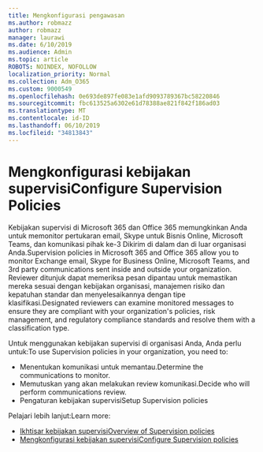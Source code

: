 ```yaml
---
title: Mengkonfigurasi pengawasan
ms.author: robmazz
author: robmazz
manager: laurawi
ms.date: 6/10/2019
ms.audience: Admin
ms.topic: article
ROBOTS: NOINDEX, NOFOLLOW
localization_priority: Normal
ms.collection: Adm_O365
ms.custom: 9000549
ms.openlocfilehash: 0e693de897fe083e1afd9093789367bc58220846
ms.sourcegitcommit: fbc613525a6302e61d78388ae821f842f186ad03
ms.translationtype: MT
ms.contentlocale: id-ID
ms.lasthandoff: 06/10/2019
ms.locfileid: "34813843"
---
```

# <a name="configure-supervision-policies"></a><span data-ttu-id="99275-102">Mengkonfigurasi kebijakan supervisi</span><span class="sxs-lookup"><span data-stu-id="99275-102">Configure Supervision Policies</span></span>

<span data-ttu-id="99275-103">Kebijakan supervisi di Microsoft 365 dan Office 365 memungkinkan Anda untuk memonitor pertukaran email, Skype untuk Bisnis Online, Microsoft Teams, dan komunikasi pihak ke-3 Dikirim di dalam dan di luar organisasi Anda.</span><span class="sxs-lookup"><span data-stu-id="99275-103">Supervision policies in Microsoft 365 and Office 365 allow you to monitor Exchange email, Skype for Business Online, Microsoft Teams, and 3rd party communications sent inside and outside your organization.</span></span> <span data-ttu-id="99275-104">Reviewer ditunjuk dapat memeriksa pesan dipantau untuk memastikan mereka sesuai dengan kebijakan organisasi, manajemen risiko dan kepatuhan standar dan menyelesaikannya dengan tipe klasifikasi.</span><span class="sxs-lookup"><span data-stu-id="99275-104">Designated reviewers can examine monitored messages to ensure they are compliant with your organization's policies, risk management, and regulatory compliance standards and resolve them with a classification type.</span></span>

<span data-ttu-id="99275-105">Untuk menggunakan kebijakan supervisi di organisasi Anda, Anda perlu untuk:</span><span class="sxs-lookup"><span data-stu-id="99275-105">To use Supervision policies in your organization, you need to:</span></span>

- <span data-ttu-id="99275-106">Menentukan komunikasi untuk memantau.</span><span class="sxs-lookup"><span data-stu-id="99275-106">Determine the communications to monitor.</span></span>
- <span data-ttu-id="99275-107">Memutuskan yang akan melakukan review komunikasi.</span><span class="sxs-lookup"><span data-stu-id="99275-107">Decide who will perform communications review.</span></span>
- <span data-ttu-id="99275-108">Pengaturan kebijakan supervisi</span><span class="sxs-lookup"><span data-stu-id="99275-108">Setup Supervision policies</span></span>

<span data-ttu-id="99275-109">Pelajari lebih lanjut:</span><span class="sxs-lookup"><span data-stu-id="99275-109">Learn more:</span></span>

- [<span data-ttu-id="99275-110">Ikhtisar kebijakan supervisi</span><span class="sxs-lookup"><span data-stu-id="99275-110">Overview of Supervision policies</span></span>](https://docs.microsoft.com/office365/securitycompliance/supervision-policies)
- [<span data-ttu-id="99275-111">Mengkonfigurasi kebijakan supervisi</span><span class="sxs-lookup"><span data-stu-id="99275-111">Configure Supervision policies</span></span>](https://docs.microsoft.com/office365/securitycompliance/configure-supervision-policies)
